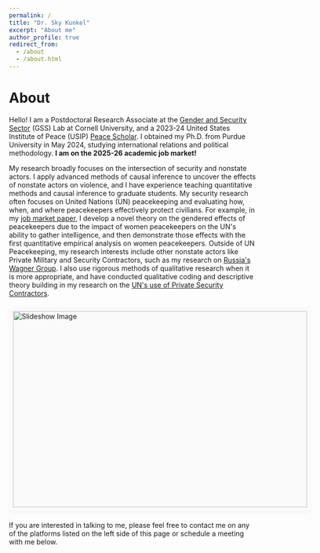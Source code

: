 ```yaml
---
permalink: /
title: "Dr. Sky Kunkel"
excerpt: "About me"
author_profile: true
redirect_from:
  - /about
  - /about.html
---
```

About
======

Hello! I am a Postdoctoral Research Associate at the [Gender and Security Sector](https://www.sabrinamkarim.com/gsslab) (GSS) Lab at Cornell University, and a 2023-24 United States Institute of Peace (USIP) [Peace Scholar](https://www.usip.org/grants-fellowships/jennings-randolph-peace-scholarship-dissertation-program/former-peace-scholars). I obtained my Ph.D. from Purdue University in May 2024, studying international relations and political methodology. **I am on the 2025-26 academic job market!**

My research broadly focuses on the intersection of security and nonstate actors. I apply advanced methods of causal inference to uncover the effects of nonstate actors on violence, and I have experience teaching quantitative methods and causal inference to graduate students. My security research often focuses on United Nations (UN) peacekeeping and evaluating how, when, and where peacekeepers effectively protect civilians. For example, in my [job market paper](https://www.skytheacademic.com/files/who_keeps_the_peace.pdf), I develop a novel theory on the gendered effects of peacekeepers due to the impact of women peacekeepers on the UN's ability to gather intelligence, and then demonstrate those effects with the first quantitative empirical analysis on women peacekeepers. Outside of UN Peacekeeping, my research interests include other nonstate actors like Private Military and Security Contractors, such as my research on [Russia's Wagner Group](https://www.skytheacademic.com/files/violence_as_a_condition.pdf). I also use rigorous methods of qualitative research when it is more appropriate, and have conducted qualitative coding and descriptive theory building in my research on the [UN's use of Private Security Contractors](www.skytheacademic.com/files/double_delegation.pdf).

<!-- For a more detailed narrative about what, why, and how I study what I do, please see my bio [here](https://www.skytheacademic.com/bio). -->

<style>
#slideshow-container {
  width: 600px;
  height: 400px;
  background-color: #fafafa;    /* very light grey */
  padding: 8px;                 /* gives a little breathing room */
  border-radius: 6px;           /* match your corner style */
  box-shadow: 0 2px 6px rgba(0,0,0,0.05);  /* whisper‑light shadow */
  margin: 20px auto;            /* center it and add vertical space */
}

  #slideshow-container img {
    width: 100%;
    height: 100%;
    object-fit: contain;
    object-position: center;
    display: block;
  }
</style>

<div id="slideshow-container">
  <img id="slideshow-image" src="" alt="Slideshow Image">
</div>
<script src="../assets/js/slideshow.js"></script>
<script>
  startSlideshow();
</script>




If you are interested in talking to me, please feel free to contact me on any of the platforms listed on the left side of this page or schedule a meeting with me below.

<!-- Google Calendar Appointment Scheduling begin -->
<link href="https://calendar.google.com/calendar/scheduling-button-script.css" rel="stylesheet">
<script src="https://calendar.google.com/calendar/scheduling-button-script.js" async></script>
<script>
(function() {
  var target = document.currentScript;
  window.addEventListener('load', function() {
    calendar.schedulingButton.load({
      url: 'https://calendar.google.com/calendar/appointments/schedules/AcZssZ2zHupCjDHO1atY1z-_wsLGb9H_YbunSCvtH-vHd5pomosKpUvJ30Of32PsHseRei6HUMhnrb80?gv=true',
      color: '#3F51B5',
      label: 'Book an appointment',
      target,
    });
  });
})();
</script>
<!-- end Google Calendar Appointment Scheduling -->

<!--
Site-wide configuration
------
The main configuration file for the site is in the base directory in [_config.yml](https://github.com/academicpages/academicpages.github.io/blob/master/_config.yml), which defines the content in the sidebars and other site-wide features. You will need to replace the default variables with ones about yourself and your site's github repository. The configuration file for the top menu is in [_data/navigation.yml](https://github.com/academicpages/academicpages.github.io/blob/master/_data/navigation.yml). For example, if you don't have a portfolio or blog posts, you can remove those items from that navigation.yml file to remove them from the header.

Create content & metadata
------
For site content, there is one markdown file for each type of content, which are stored in directories like _publications, _talks, _posts, _teaching, or _pages. For example, each talk is a markdown file in the [_talks directory](https://github.com/academicpages/academicpages.github.io/tree/master/_talks). At the top of each markdown file is structured data in YAML about the talk, which the theme will parse to do lots of cool stuff. The same structured data about a talk is used to generate the list of talks on the [Talks page](https://academicpages.github.io/talks), each [individual page](https://academicpages.github.io/talks/2012-03-01-talk-1) for specific talks, the talks section for the [CV page](https://academicpages.github.io/cv), and the [map of places you've given a talk](https://academicpages.github.io/talkmap.html) (if you run this [python file](https://github.com/academicpages/academicpages.github.io/blob/master/talkmap.py) or [Jupyter notebook](https://github.com/academicpages/academicpages.github.io/blob/master/talkmap.ipynb), which creates the HTML for the map based on the contents of the _talks directory).

**Markdown generator**

I have also created [a set of Jupyter notebooks](https://github.com/academicpages/academicpages.github.io/tree/master/markdown_generator
) that converts a CSV containing structured data about talks or presentations into individual markdown files that will be properly formatted for the academicpages template. The sample CSVs in that directory are the ones I used to create my own personal website at stuartgeiger.com. My usual workflow is that I keep a spreadsheet of my publications and talks, then run the code in these notebooks to generate the markdown files, then commit and push them to the GitHub repository. -->
